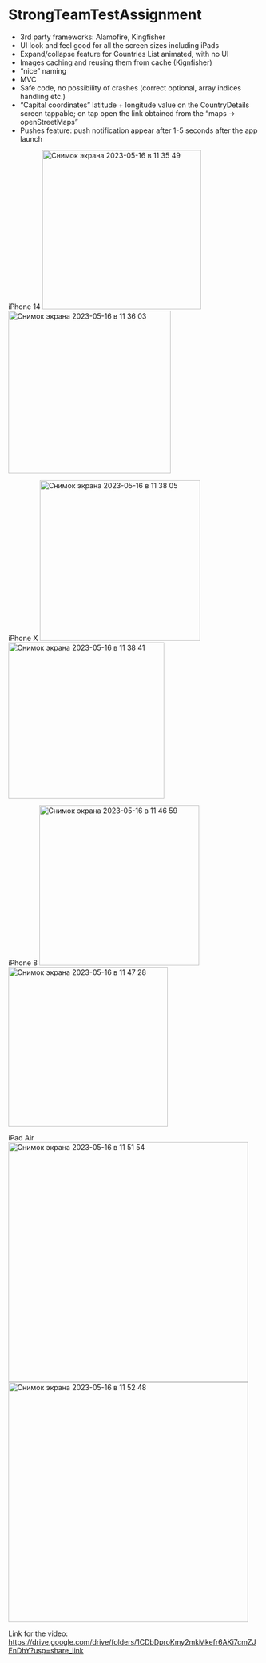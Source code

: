 # StrongTeamTestAssignment

- 3rd party frameworks: Alamofire, Kingfisher
- UI look and feel good for all the screen sizes including iPads
- Expand/collapse feature for Countries List animated, with no UI 
- Images caching and reusing them from cache (Kignfisher)
- “nice” naming 
- MVC
- Safe code, no possibility of crashes (correct optional, array indices handling etc.)
- “Capital coordinates” latitude + longitude value on the CountryDetails screen tappable; on tap open the link obtained from the “maps → openStreetMaps” 
- Pushes feature: push notification appear after 1-5 seconds after the app launch 

iPhone 14
<img width="318" alt="Снимок экрана 2023-05-16 в 11 35 49" src="https://github.com/DYessenkul/StrongTeamTestAssignment/assets/121435424/6039db2e-3847-490a-8bde-b30eb3e4fc8e"><img width="325" alt="Снимок экрана 2023-05-16 в 11 36 03" src="https://github.com/DYessenkul/StrongTeamTestAssignment/assets/121435424/4eafda70-739e-4022-b153-f00ec452090b">

iPhone X
<img width="321" alt="Снимок экрана 2023-05-16 в 11 38 05" src="https://github.com/DYessenkul/StrongTeamTestAssignment/assets/121435424/92b52b44-44e2-4302-adb7-427442ee62bd"><img width="312" alt="Снимок экрана 2023-05-16 в 11 38 41" src="https://github.com/DYessenkul/StrongTeamTestAssignment/assets/121435424/ae079917-51da-4ce7-9999-ec6a39efd685">

iPhone 8
<img width="320" alt="Снимок экрана 2023-05-16 в 11 46 59" src="https![Uploading Снимок экрана 2023-05-16 в 11.47.12.png…]()
://github.com/DYessenkul/StrongTeamTestAssignment/assets/121435424/dd022144-be57-41a8-a48d-8077754ea4e0"><img width="319" alt="Снимок экрана 2023-05-16 в 11 47 28" src="https://github.com/DYessenkul/StrongTeamTestAssignment/assets/121435424/a19bfa8c-eb75-4725-a078-e844ba051c41">

iPad Air
<img width="480" alt="Снимок экрана 2023-05-16 в 11 51 54" src="https://github.com/DYessenkul/StrongTeamTestAssignment/assets/121435424/8f98294f-4298-4d6b-976b-6c19d9e9cb55"><img width="480" alt="Снимок экрана 2023-05-16 в 11 52 48" src="https://github.com/DYessenkul/StrongTeamTestAssignment/assets/121435424/d9ded5db-f79b-4c2b-a50f-ce1629c6825d">

Link for the video:
https://drive.google.com/drive/folders/1CDbDproKmy2mkMkefr6AKi7cmZJEnDhY?usp=share_link
